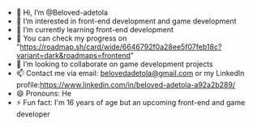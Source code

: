 - 👋 Hi, I’m @Beloved-adetola
- 👀 I’m interested in front-end development and game development 
- 🌱 I’m currently learning front-end development 
- 📸 You can check my progress on "https://roadmap.sh/card/wide/6646792f0a28ee5f07feb18c?variant=dark&roadmaps=frontend"
- 💞️ I’m looking to collaborate on game development projects
- 📫 Contact me via email: belovedadetola@gmail.com or my LinkedIn profile:https://www.linkedin.com/in/beloved-adetola-a92a2b289/
- 😄 Pronouns: He
- ⚡ Fun fact: I'm 16 years of age but an upcoming front-end and game developer 

<!---
Beloved-adetola/Beloved-adetola is a ✨ special ✨ repository because its `README.md` (this file) appears on your GitHub profile.
You can click the Preview link to take a look at your changes.
--->
